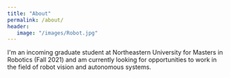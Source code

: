 ```yaml
---
title: "About"
permalink: /about/
header:
   image: "/images/Robot.jpg"
---
```


I'm an incoming graduate student at Northeastern University for Masters in Robotics (Fall 2021) and am currently looking for opportunities to work in the field of robot vision and autonomous systems.